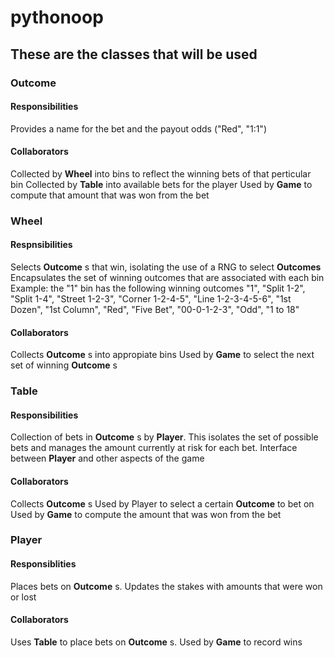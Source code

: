 # pythonoop
## These are the classes that will be used
### Outcome
#### Responsibilities
Provides a name for the bet and the payout odds ("Red", "1:1")
#### Collaborators
Collected by __Wheel__ into bins to reflect the winning bets of that perticular bin
Collected by __Table__ into available bets for the player
Used by __Game__ to compute that amount that was won from the bet

### Wheel
#### Respnsibilities
Selects __Outcome__ s that win, isolating the use of a RNG to select __Outcomes__
Encapsulates the set of winning outcomes that are associated with each bin
Example: the "1" bin has the following winning outcomes "1", "Split 1-2",
"Split 1-4", "Street 1-2-3", "Corner 1-2-4-5", "Line 1-2-3-4-5-6",
"1st Dozen", "1st Column", "Red", "Five Bet", "00-0-1-2-3", "Odd", "1 to 18"
#### Collaborators
Collects __Outcome__ s into appropiate bins
Used by __Game__ to select the next set of winning __Outcome__ s

### Table
#### Responsibilities
Collection of bets in __Outcome__ s by __Player__.
This isolates the set of possible bets and manages the amount currently at risk
for each bet.
Interface between __Player__ and other aspects of the game
#### Collaborators
Collects __Outcome__ s
Used by Player to select a certain __Outcome__ to bet on
Used by __Game__ to compute the amount that was won from the bet

### Player
#### Responsiblities
Places bets on __Outcome__ s. Updates the stakes with amounts that were won or lost
#### Collaborators
Uses __Table__ to place bets on __Outcome__ s. Used by __Game__ to record wins

